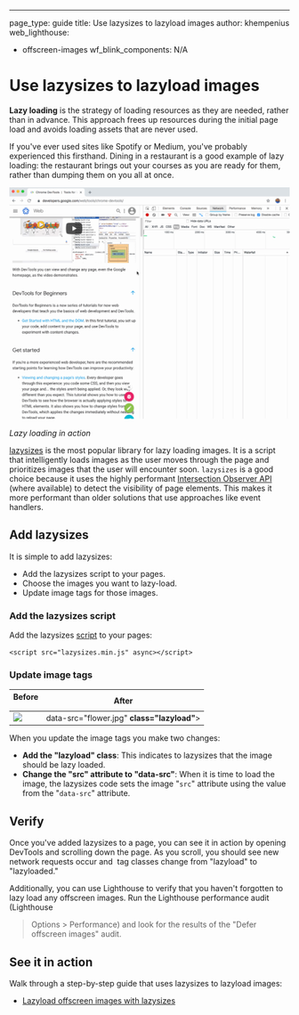 ---
page_type: guide
title: Use lazysizes to lazyload images
author: khempenius
web_lighthouse:
- offscreen-images
wf_blink_components: N/A

# Use lazysizes to lazyload images

**Lazy loading** is the strategy of loading resources as they are needed, rather
than in advance. This approach frees up resources during the initial page load
and avoids loading assets that are never used. 

If you've ever used sites like Spotify or Medium, you've probably experienced
this firsthand. Dining in a restaurant is a good example of lazy loading: the
restaurant brings out your courses as you are ready for them, rather than
dumping them on you all at once.

![image](./lazy-load-image.gif)

_Lazy loading in action_

[lazysizes](https://github.com/aFarkas/lazysizes) is the most popular library
for lazy loading images. It is a script that intelligently loads images as the
user moves through the page and prioritizes images that the user will encounter
soon. `lazysizes` is a good choice because it uses the highly performant
[Intersection Observer API](https://developer.mozilla.org/en-US/docs/Web/API/Intersection_Observer_API)
(where available) to detect the visibility of page elements. This makes it more
performant than older solutions that use approaches like event handlers.

## Add lazysizes

It is simple to add lazysizes:

+  Add the lazysizes script to your pages.
+  Choose the images you want to lazy-load.
+  Update image tags for those images.

### Add the lazysizes script

Add the lazysizes
[script](https://github.com/aFarkas/lazysizes/blob/gh-pages/lazysizes.min.js) to
your pages:

    <script src="lazysizes.min.js" async></script>
### Update image tags

<table>
<thead>
<tr>
<th>Before
</pre></p>

</th>
<th>After</th>
</tr>
</thead>
<tbody>
<tr>
<td><img src="flower.jpg"></td>
<td><img <strong>data-src</strong>="flower.jpg"
<strong>class="lazyload"</strong>></td>
</tr>
</tbody>
</table>

When you update the image tags you make two changes:

+  **Add the "lazyload" class**: This indicates to lazysizes that the
    image should be lazy loaded.
+  **Change the "src" attribute to "data-src"**: When it is time to load the
    image, the lazysizes code sets the image "`src`" attribute using the value
    from the "`data-src`" attribute.

## Verify

Once you've added lazysizes to a page, you can see it in action by opening
DevTools and scrolling down the page. As you scroll, you should see new network
requests occur and  <img> tag classes change from "lazyload" to "lazyloaded."

Additionally, you can use Lighthouse to verify that you haven't forgotten to
lazy load any offscreen images. Run the Lighthouse performance audit (Lighthouse
> Options > Performance) and look for the results of the "Defer offscreen
images" audit.

## See it in action

Walk through a step-by-step guide that uses lazysizes to lazyload images:

+  [Lazyload offscreen images with lazysizes](http://www.example.com)

## 